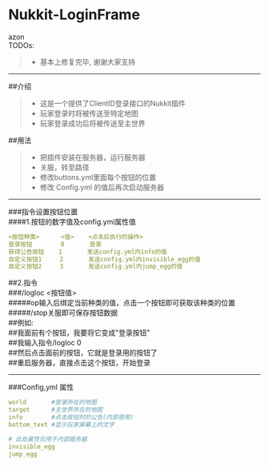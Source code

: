 # Nukkit-LoginFrame
azon
<br />
TODOs:<br />
> * 基本上修复完毕, 谢谢大家支持
---
##介绍
> * 这是一个提供了ClientID登录接口的Nukkit插件
> * 玩家登录时将被传送至特定地图
> * 玩家登录成功后将被传送至主世界

##用法
> * 把插件安装在服务器，运行服务器
> * 关服，转至路径
> * 修改buttons.yml里面每个按钮的位置
> * 修改 Config.yml 的值后再次启动服务器

---
###指令设置按钮位置<br />
####1.按钮的数字值及config.yml属性值
```yml
<按钮种类>      <值>    <点击后执行的操作>
登录按钮        0       登录
获得公告按钮    1       发送config.yml内info的值
自定义按钮1     2       发送config.yml内invisible_egg的值
自定义按钮2     3       发送config.yml内jump_egg的值
```
##2.指令<br />
###/logloc <按钮值><br />
#####op输入后绑定当前种类的值，点击一个按钮即可获取该种类的位置<br />
#####/stop关服即可保存按钮数据<br />
##例如:<br />
##我面前有个按钮，我要将它变成"登录按钮"<br />
##我输入指令/logloc 0<br />
##然后点击面前的按钮，它就是登录用的按钮了<br />
##重启服务器，直接点击这个按钮，开始登录<br />

---

###Config,yml 属性
```yml
world       #登录所在的地图
target      #主世界所在的地图
info        #点击按钮时的公告(内部使用)
bottom_text #显示玩家屏幕上的文字

# 此处属性仅用于内部服务器
invisible_egg   
jump_egg

```
